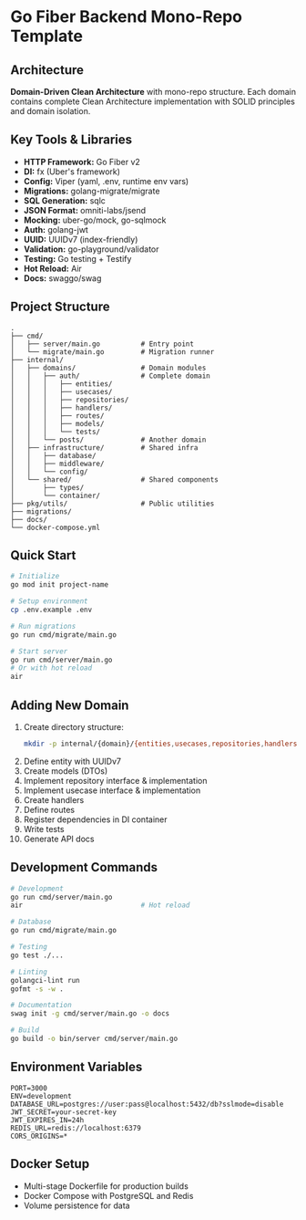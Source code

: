 # Go Fiber Backend Mono-Repo Template

## Architecture
**Domain-Driven Clean Architecture** with mono-repo structure. Each domain contains complete Clean Architecture implementation with SOLID principles and domain isolation.

## Key Tools & Libraries
- **HTTP Framework:** Go Fiber v2
- **DI:** fx (Uber's framework)
- **Config:** Viper (yaml, .env, runtime env vars)
- **Migrations:** golang-migrate/migrate
- **SQL Generation:** sqlc
- **JSON Format:** omniti-labs/jsend
- **Mocking:** uber-go/mock, go-sqlmock
- **Auth:** golang-jwt
- **UUID:** UUIDv7 (index-friendly)
- **Validation:** go-playground/validator
- **Testing:** Go testing + Testify
- **Hot Reload:** Air
- **Docs:** swaggo/swag

## Project Structure
```
.
├── cmd/
│   ├── server/main.go          # Entry point
│   └── migrate/main.go         # Migration runner
├── internal/
│   ├── domains/                # Domain modules
│   │   ├── auth/               # Complete domain
│   │   │   ├── entities/
│   │   │   ├── usecases/
│   │   │   ├── repositories/
│   │   │   ├── handlers/
│   │   │   ├── routes/
│   │   │   ├── models/
│   │   │   └── tests/
│   │   └── posts/              # Another domain
│   ├── infrastructure/         # Shared infra
│   │   ├── database/
│   │   ├── middleware/
│   │   └── config/
│   └── shared/                 # Shared components
│       ├── types/
│       └── container/
├── pkg/utils/                  # Public utilities
├── migrations/
├── docs/
└── docker-compose.yml
```

## Quick Start
```bash
# Initialize
go mod init project-name

# Setup environment
cp .env.example .env

# Run migrations
go run cmd/migrate/main.go

# Start server
go run cmd/server/main.go
# Or with hot reload
air
```

## Adding New Domain
1. Create directory structure:
   ```bash
   mkdir -p internal/{domain}/{entities,usecases,repositories,handlers,routes,models,tests}
   ```
2. Define entity with UUIDv7
3. Create models (DTOs)
4. Implement repository interface & implementation
5. Implement usecase interface & implementation
6. Create handlers
7. Define routes
8. Register dependencies in DI container
9. Write tests
10. Generate API docs

## Development Commands
```bash
# Development
go run cmd/server/main.go
air                             # Hot reload

# Database
go run cmd/migrate/main.go

# Testing
go test ./...

# Linting
golangci-lint run
gofmt -s -w .

# Documentation
swag init -g cmd/server/main.go -o docs

# Build
go build -o bin/server cmd/server/main.go
```

## Environment Variables
```env
PORT=3000
ENV=development
DATABASE_URL=postgres://user:pass@localhost:5432/db?sslmode=disable
JWT_SECRET=your-secret-key
JWT_EXPIRES_IN=24h
REDIS_URL=redis://localhost:6379
CORS_ORIGINS=*
```

## Docker Setup
- Multi-stage Dockerfile for production builds
- Docker Compose with PostgreSQL and Redis
- Volume persistence for data